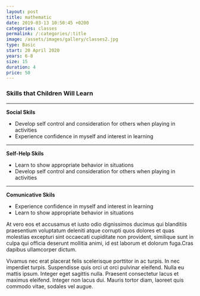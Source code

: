 ```yaml
---
layout: post
title: mathematic
date: 2019-03-13 10:50:45 +0200
categories: classes
permalink: /:categories/:title
image: /assets/images/gallery/classes2.jpg
type: Basic
start: 20 April 2020
years: 6-8
size: 15
duration: 4
price: 50
---
```


### Skills that Children Will Learn

---

**Social Skils**
* Develop self control and consideration for others when playing in activities
* Experience confidence in myself and interest in learning

---

**Self-Help Skils**
* Learn to show appropriate behavior in situations
* Develop self control and consideration for others when playing in activities

---

**Comunicative Skils**
* Experience confidence in myself and interest in learning
* Learn to show appropriate behavior in situations

At vero eos et accusamus et iusto odio dignissimos ducimus qui blanditiis praesentium voluptatum deleniti atque corrupti quos dolores et quas molestias excepturi sint occaecati cupiditate non provident, similique sunt in culpa qui officia deserunt mollitia animi, id est laborum et dolorum fuga.Cras dapibus ullamcorper dictum.

Vivamus nec erat placerat felis scelerisque porttitor in ac turpis. In nec imperdiet turpis. Suspendisse quis orci ut orci pulvinar eleifend. Nulla eu mattis ipsum. Integer eget sagittis nulla. Praesent consectetur lacus et maximus eleifend. Integer non lacus dui. Mauris tortor diam, laoreet quis commodo vitae, sodales vel augue.